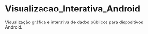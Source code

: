 # Visualizacao_Interativa_Android
Visualização gráfica e interativa de dados públicos para dispositivos Android.
